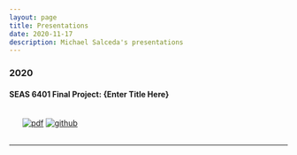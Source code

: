 ```yaml
---
layout: page
title: Presentations
date: 2020-11-17
description: Michael Salceda's presentations
---
```


###  2020

#### SEAS 6401 Final Project: {Enter Title Here}
<br/>&nbsp; &nbsp; &nbsp;
[![pdf](icons16/pdf-icon.png)](#)
[![github](icons16/github-icon.png)](#)<br/>
&nbsp; &nbsp; &nbsp; 

---
